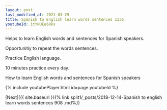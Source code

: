 ```yaml
---
layout: post
last_modified_at: 2021-03-29
title: Spanish to English learn words sentences 1336 
youtubeId: itYNUEe69ks
---
```

 
 
Helps to learn English words and sentences for Spanish speakers.

Opportunitiy to repeat the words sentences. 

Practice English language. 
 
10 minutes practice every day. 
 
How to learn English words and sentences for Spanish speakers 
 
{% include youtubePlayer.html id=page.youtubeId %}
 
 
[Next]({{ site.baseurl }}{% link  split1/_posts/2018-12-14-Spanish to english learn words sentences 908 .md%})
 
